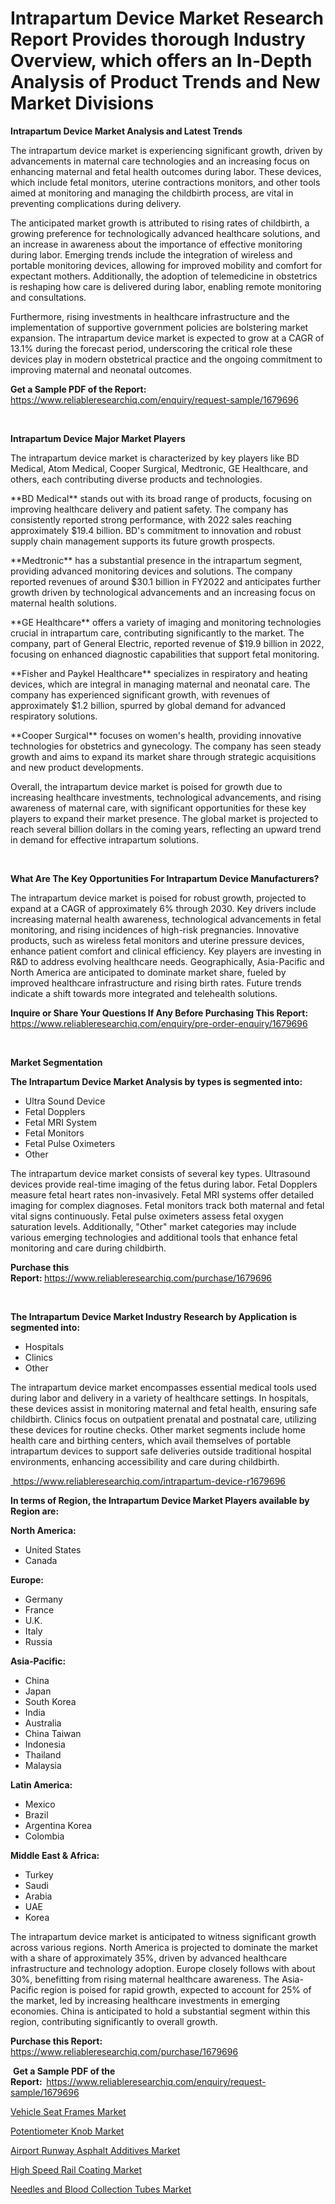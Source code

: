 <p><h1>Intrapartum Device Market Research Report Provides thorough Industry Overview, which offers an In-Depth Analysis of Product Trends and New Market Divisions</h1></p><p><strong>Intrapartum Device Market Analysis and Latest Trends</strong></p>
<p><p>The intrapartum device market is experiencing significant growth, driven by advancements in maternal care technologies and an increasing focus on enhancing maternal and fetal health outcomes during labor. These devices, which include fetal monitors, uterine contractions monitors, and other tools aimed at monitoring and managing the childbirth process, are vital in preventing complications during delivery.</p><p>The anticipated market growth is attributed to rising rates of childbirth, a growing preference for technologically advanced healthcare solutions, and an increase in awareness about the importance of effective monitoring during labor. Emerging trends include the integration of wireless and portable monitoring devices, allowing for improved mobility and comfort for expectant mothers. Additionally, the adoption of telemedicine in obstetrics is reshaping how care is delivered during labor, enabling remote monitoring and consultations.</p><p>Furthermore, rising investments in healthcare infrastructure and the implementation of supportive government policies are bolstering market expansion. The intrapartum device market is expected to grow at a CAGR of 13.1% during the forecast period, underscoring the critical role these devices play in modern obstetrical practice and the ongoing commitment to improving maternal and neonatal outcomes.</p></p>
<p><strong>Get a Sample PDF of the Report:&nbsp;</strong> <a href="https://www.reliableresearchiq.com/enquiry/request-sample/1679696?utm_campaign=1594&utm_medium=2&utm_source=Github&utm_content=ia&utm_term=14102024&utm_id=intrapartum-device">https://www.reliableresearchiq.com/enquiry/request-sample/1679696</a></p>
<p>&nbsp;</p>
<p><strong>Intrapartum Device Major Market Players</strong></p>
<p><p>The intrapartum device market is characterized by key players like BD Medical, Atom Medical, Cooper Surgical, Medtronic, GE Healthcare, and others, each contributing diverse products and technologies. </p><p>**BD Medical** stands out with its broad range of products, focusing on improving healthcare delivery and patient safety. The company has consistently reported strong performance, with 2022 sales reaching approximately $19.4 billion. BD's commitment to innovation and robust supply chain management supports its future growth prospects.</p><p>**Medtronic** has a substantial presence in the intrapartum segment, providing advanced monitoring devices and solutions. The company reported revenues of around $30.1 billion in FY2022 and anticipates further growth driven by technological advancements and an increasing focus on maternal health solutions.</p><p>**GE Healthcare** offers a variety of imaging and monitoring technologies crucial in intrapartum care, contributing significantly to the market. The company, part of General Electric, reported revenue of $19.9 billion in 2022, focusing on enhanced diagnostic capabilities that support fetal monitoring.</p><p>**Fisher and Paykel Healthcare** specializes in respiratory and heating devices, which are integral in managing maternal and neonatal care. The company has experienced significant growth, with revenues of approximately $1.2 billion, spurred by global demand for advanced respiratory solutions.</p><p>**Cooper Surgical** focuses on women's health, providing innovative technologies for obstetrics and gynecology. The company has seen steady growth and aims to expand its market share through strategic acquisitions and new product developments.</p><p>Overall, the intrapartum device market is poised for growth due to increasing healthcare investments, technological advancements, and rising awareness of maternal care, with significant opportunities for these key players to expand their market presence. The global market is projected to reach several billion dollars in the coming years, reflecting an upward trend in demand for effective intrapartum solutions.</p></p>
<p>&nbsp;</p>
<p><strong>What Are The Key Opportunities For Intrapartum Device Manufacturers?</strong></p>
<p><p>The intrapartum device market is poised for robust growth, projected to expand at a CAGR of approximately 6% through 2030. Key drivers include increasing maternal health awareness, technological advancements in fetal monitoring, and rising incidences of high-risk pregnancies. Innovative products, such as wireless fetal monitors and uterine pressure devices, enhance patient comfort and clinical efficiency. Key players are investing in R&D to address evolving healthcare needs. Geographically, Asia-Pacific and North America are anticipated to dominate market share, fueled by improved healthcare infrastructure and rising birth rates. Future trends indicate a shift towards more integrated and telehealth solutions.</p></p>
<p><strong>Inquire or Share Your Questions If Any Before Purchasing This Report:</strong> <a href="https://www.reliableresearchiq.com/enquiry/pre-order-enquiry/1679696?utm_campaign=1594&utm_medium=2&utm_source=Github&utm_content=ia&utm_term=14102024&utm_id=intrapartum-device">https://www.reliableresearchiq.com/enquiry/pre-order-enquiry/1679696</a></p>
<p>&nbsp;</p>
<p><strong>Market Segmentation</strong></p>
<p><strong>The Intrapartum Device Market Analysis by types is segmented into:</strong></p>
<p><ul><li>Ultra Sound Device</li><li>Fetal Dopplers</li><li>Fetal MRI System</li><li>Fetal Monitors</li><li>Fetal Pulse Oximeters</li><li>Other</li></ul></p>
<p><p>The intrapartum device market consists of several key types. Ultrasound devices provide real-time imaging of the fetus during labor. Fetal Dopplers measure fetal heart rates non-invasively. Fetal MRI systems offer detailed imaging for complex diagnoses. Fetal monitors track both maternal and fetal vital signs continuously. Fetal pulse oximeters assess fetal oxygen saturation levels. Additionally, "Other" market categories may include various emerging technologies and additional tools that enhance fetal monitoring and care during childbirth.</p></p>
<p><strong>Purchase this Report:&nbsp;</strong><a href="https://www.reliableresearchiq.com/purchase/1679696?utm_campaign=1594&utm_medium=2&utm_source=Github&utm_content=ia&utm_term=14102024&utm_id=intrapartum-device">https://www.reliableresearchiq.com/purchase/1679696</a></p>
<p>&nbsp;</p>
<p><strong>The Intrapartum Device Market Industry Research by Application is segmented into:</strong></p>
<p><ul><li>Hospitals</li><li>Clinics</li><li>Other</li></ul></p>
<p><p>The intrapartum device market encompasses essential medical tools used during labor and delivery in a variety of healthcare settings. In hospitals, these devices assist in monitoring maternal and fetal health, ensuring safe childbirth. Clinics focus on outpatient prenatal and postnatal care, utilizing these devices for routine checks. Other market segments include home health care and birthing centers, which avail themselves of portable intrapartum devices to support safe deliveries outside traditional hospital environments, enhancing accessibility and care during childbirth.</p></p>
<p><a href="https://www.reliableresearchiq.com/intrapartum-device-r1679696?utm_campaign=1594&utm_medium=2&utm_source=Github&utm_content=ia&utm_term=14102024&utm_id=intrapartum-device">&nbsp;https://www.reliableresearchiq.com/intrapartum-device-r1679696</a></p>
<p><strong>In terms of Region, the Intrapartum Device Market Players available by Region are:</strong></p>
<p>
    <p> <strong> North America: </strong>
        <ul>
            <li>United States</li>
            <li>Canada</li>
        </ul>
        </p> 
    <p> <strong> Europe: </strong>
        <ul>
            <li>Germany</li>
            <li>France</li>
            <li>U.K.</li>
            <li>Italy</li>
            <li>Russia</li>
        </ul>
        </p> 
    <p> <strong> Asia-Pacific: </strong>
        <ul>
            <li>China</li>
            <li>Japan</li>
            <li>South Korea</li>
            <li>India</li>
            <li>Australia</li>
            <li>China Taiwan</li>
            <li>Indonesia</li>
            <li>Thailand</li>
            <li>Malaysia</li>
        </ul>
        </p> 
    <p> <strong> Latin America: </strong>
        <ul>
            <li>Mexico</li>
            <li>Brazil</li>
            <li>Argentina Korea</li>
            <li>Colombia</li>
        </ul>
        </p> 
    <p> <strong> Middle East & Africa: </strong>
        <ul>
            <li>Turkey</li>
            <li>Saudi</li>
            <li>Arabia</li>
            <li>UAE</li>
            <li>Korea</li>
        </ul>
    </p>
    </p>
<p><p>The intrapartum device market is anticipated to witness significant growth across various regions. North America is projected to dominate the market with a share of approximately 35%, driven by advanced healthcare infrastructure and technology adoption. Europe closely follows with about 30%, benefitting from rising maternal healthcare awareness. The Asia-Pacific region is poised for rapid growth, expected to account for 25% of the market, led by increasing healthcare investments in emerging economies. China is anticipated to hold a substantial segment within this region, contributing significantly to overall growth.</p></p>
<p><strong>Purchase this Report: </strong><a href="https://www.reliableresearchiq.com/purchase/1679696?utm_campaign=1594&utm_medium=2&utm_source=Github&utm_content=ia&utm_term=14102024&utm_id=intrapartum-device">https://www.reliableresearchiq.com/purchase/1679696</a></p>
<p>&nbsp;<strong>Get a Sample PDF of the Report:&nbsp;&nbsp;</strong><a href="https://www.reliableresearchiq.com/enquiry/request-sample/1679696?utm_campaign=1594&utm_medium=2&utm_source=Github&utm_content=ia&utm_term=14102024&utm_id=intrapartum-device">https://www.reliableresearchiq.com/enquiry/request-sample/1679696</a></p>
<p><strong></strong></p>
<p><p><a href="https://www.linkedin.com/pulse/vehicle-seat-frames-market-size-share-analysis-growth-trends-po7hc?utm_campaign=1594&utm_medium=2&utm_source=Github&utm_content=ia&utm_term=14102024&utm_id=intrapartum-device">Vehicle Seat Frames Market</a></p><p><a href="https://www.linkedin.com/pulse/potentiometer-knob-market-overview-forecast-2024-2031-detailed-mzvxc?utm_campaign=1594&utm_medium=2&utm_source=Github&utm_content=ia&utm_term=14102024&utm_id=intrapartum-device">Potentiometer Knob Market</a></p><p><a href="https://www.linkedin.com/pulse/airport-runway-asphalt-additives-market-segmentation-geographical-t4szc?utm_campaign=1594&utm_medium=2&utm_source=Github&utm_content=ia&utm_term=14102024&utm_id=intrapartum-device">Airport Runway Asphalt Additives Market</a></p><p><a href="https://www.linkedin.com/pulse/high-speed-rail-coating-market-analysis-product-segmentation-6rafc?utm_campaign=1594&utm_medium=2&utm_source=Github&utm_content=ia&utm_term=14102024&utm_id=intrapartum-device">High Speed Rail Coating Market</a></p><p><a href="https://github.com/hgf64gh/Market-Research-Report-List-1/blob/main/needles-and-blood-collection-tubes-market.md?utm_campaign=1594&utm_medium=2&utm_source=Github&utm_content=ia&utm_term=14102024&utm_id=intrapartum-device">Needles and Blood Collection Tubes Market</a></p></p>